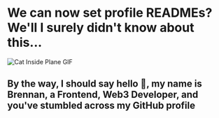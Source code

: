 # We can now set profile READMEs? We'll I surely didn't know about this...

![Cat Inside Plane GIF](https://giphy.com/embed/XekTOUyS18NMhIJl4d)

## By the way, I should say hello 👋, my name is Brennan, a Frontend, Web3 Developer, and you've stumbled across my GitHub profile
